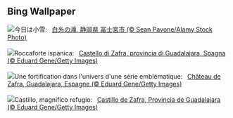 ## Bing Wallpaper
![](https://www.bing.com/th?id=OHR.Xiaoxue2024_JA-JP4930643570_UHD.jpg&w=1000)今日は小雪:&nbsp;&ensp;[白糸の滝, 静岡県 富士宮市 (© Sean Pavone/Alamy Stock Photo)](https://www.bing.com/th?id=OHR.Xiaoxue2024_JA-JP4930643570_UHD.jpg)
<br><br/>
![](https://www.bing.com/th?id=OHR.ZafraCastle_IT-IT7473974060_UHD.jpg&w=1000)Roccaforte ispanica:&nbsp;&ensp;[Castello di Zafra, provincia di Guadalajara, Spagna (© Eduard Gene/Getty Images)](https://www.bing.com/th?id=OHR.ZafraCastle_IT-IT7473974060_UHD.jpg)
<br><br/>
![](https://www.bing.com/th?id=OHR.ZafraCastle_FR-FR2717876307_UHD.jpg&w=1000)Une fortification dans l'univers d'une série emblématique:&nbsp;&ensp;[Château de Zafra, Guadalajara, Espagne (© Eduard Gene/Getty Images)](https://www.bing.com/th?id=OHR.ZafraCastle_FR-FR2717876307_UHD.jpg)
<br><br/>
![](https://www.bing.com/th?id=OHR.ZafraCastle_ES-ES2585214053_UHD.jpg&w=1000)Castillo, magnifico refugio:&nbsp;&ensp;[Castillo de Zafra, Provincia de Guadalajara (© Eduard Gene/Getty Images)](https://www.bing.com/th?id=OHR.ZafraCastle_ES-ES2585214053_UHD.jpg)
<br><br/>
